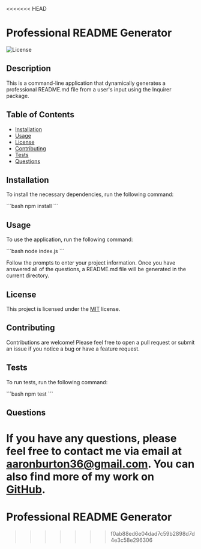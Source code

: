 <<<<<<< HEAD
# Professional README Generator

![License](https://img.shields.io/badge/license-MIT-blue.svg)

## Description

This is a command-line application that dynamically generates a professional README.md file from a user's input using the Inquirer package.

## Table of Contents

* [Installation](#installation)
* [Usage](#usage)
* [License](#license)
* [Contributing](#contributing)
* [Tests](#tests)
* [Questions](#questions)

## Installation

To install the necessary dependencies, run the following command:

\`\`\`bash
npm install
\`\`\`

## Usage

To use the application, run the following command:

\`\`\`bash
node index.js
\`\`\`

Follow the prompts to enter your project information. Once you have answered all of the questions, a README.md file will be generated in the current directory.

## License

This project is licensed under the [MIT](https://opensource.org/licenses/MIT) license.

## Contributing

Contributions are welcome! Please feel free to open a pull request or submit an issue if you notice a bug or have a feature request.

## Tests

To run tests, run the following command:

\`\`\`bash
npm test
\`\`\`

## Questions

If you have any questions, please feel free to contact me via email at [aaronburton36@gmail.com](mailto:aaronburton36@gmail.com). You can also find more of my work on [GitHub](https://github.com/aaronburton36/).
=======
# Professional README Generator 

>>>>>>> f0ab88ed6e04dad7c59b2898d7d4e3c58e296306
